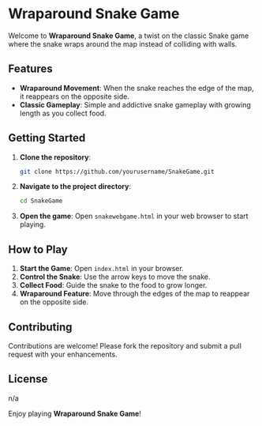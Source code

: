 # Wraparound Snake Game

Welcome to **Wraparound Snake Game**, a twist on the classic Snake game where the snake wraps around the map instead of colliding with walls.

## Features

- **Wraparound Movement**: When the snake reaches the edge of the map, it reappears on the opposite side.
- **Classic Gameplay**: Simple and addictive snake gameplay with growing length as you collect food.

## Getting Started

1. **Clone the repository**:
   ```bash
   git clone https://github.com/yourusername/SnakeGame.git
   ```
2. **Navigate to the project directory**:
   ```bash
   cd SnakeGame
   ```
3. **Open the game**:
   Open `snakewebgame.html` in your web browser to start playing.

## How to Play

1. **Start the Game**: Open `index.html` in your browser.
2. **Control the Snake**: Use the arrow keys to move the snake.
3. **Collect Food**: Guide the snake to the food to grow longer.
4. **Wraparound Feature**: Move through the edges of the map to reappear on the opposite side.

## Contributing

Contributions are welcome! Please fork the repository and submit a pull request with your enhancements.

## License

n/a


Enjoy playing **Wraparound Snake Game**!
